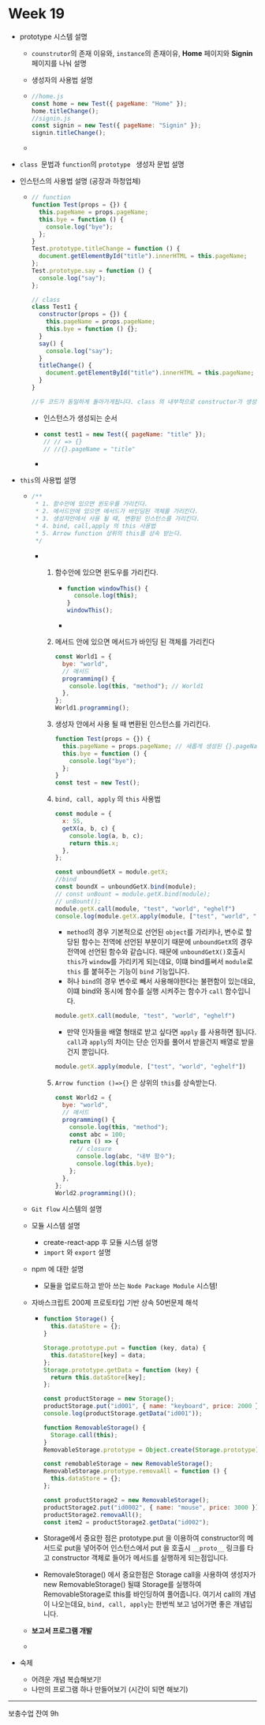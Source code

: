 # Week 19

+ prototype 시스템 설명

  + `counstrutor`의 존재 이유와, `instance`의 존재이유, **Home** 페이지와 **Signin** 페이지를 나눠 설명

  + 생성자의 사용법 설명

  + ```js
    //home.js
    const home = new Test({ pageName: "Home" });
    home.titleChange();
    //signin.js
    const signin = new Test({ pageName: "Signin" });
    signin.titleChange();
    ```

  + 

+ `class `문법과 `function`의 `prototype ` 생성자 문법 설명

+ 인스턴스의 사용법 설명 (공장과 하청업체)

  + ```js
    // function
    function Test(props = {}) {
      this.pageName = props.pageName;
      this.bye = function () {
        console.log("bye");
      };
    }
    Test.prototype.titleChange = function () {
      document.getElementById("title").innerHTML = this.pageName;
    };
    Test.prototype.say = function () {
      console.log("say");
    };
    
    // class
    class Test1 {
      constructor(props = {}) {
        this.pageName = props.pageName;
        this.bye = function () {};
      }
      say() {
        console.log("say");
      }
      titleChange() {
        document.getElementById("title").innerHTML = this.pageName;
      }
    }
    
    //두 코드가 동일하게 돌아가게됩니다. class 의 내부적으로 constructor가 생성되어 내부동작은 다르지만 개발자가 사용하는 비즈니스 로직은 동일하다고 생각하면 좋습니다.
    ```

    + 인스턴스가 생성되는 순서

    + ```js
      const test1 = new Test({ pageName: "title" });
      // // => {}
      // //{}.pageName = "title"
      ```

    + 

+ `this`의 사용법 설명

  + ```js
    /**
     * 1. 함수안에 있으면 윈도우를 가리킨다.
     * 2. 메서드안에 있으면 메서드가 바인딩된 객체를 가리킨다.
     * 3. 생성자안에서 사용 될 때, 변환된 인스턴스를 가리킨다.
     * 4. bind, call,apply 의 this 사용법
     * 5. Arrow function 상위의 this를 상속 받는다.
     */
    ```

    + 1. 함수안에 있으면 윈도우를 가리킨다.

         + ```js
           function windowThis() {
             console.log(this);
           }
           windowThis();
           ```

         + 

      2. 메서드 안에 있으면 메서드가 바인딩 된 객체를 가리킨다

         ```js
         const World1 = {
           bye: "world",
           // 메서드
           programming() {
             console.log(this, "method"); // World1
           },
         };
         World1.programming();
         ```

         

      3. 생성자 안에서 사용 될 때 변환된 인스턴스를 가리킨다.

         ```js
         function Test(props = {}) {
           this.pageName = props.pageName; // 새롭게 생성된 {}.pageName을 타겟
           this.bye = function () {
             console.log("bye");
           };
         }
         const test = new Test();
         ```

         

      4. `bind, call, apply` 의 `this` 사용법

         ```js
         const module = {
           x: 55,
           getX(a, b, c) {
             console.log(a, b, c);
             return this.x;
           },
         };
         
         const unboundGetX = module.getX;
         //bind
         const boundX = unboundGetX.bind(module);
         // const unBount = module.getX.bind(module);
         // unBount();
         module.getX.call(module, "test", "world", "eghelf")
         console.log(module.getX.apply(module, ["test", "world", "eghelf"]));
         ```

         + `method`의 경우 기본적으로 선언된 `object`를 가리키나, 변수로 할당된 함수는 전역에 선언된 부분이기 때문에 `unboundGetX`의 경우 전역에 선언된 함수와 같습니다. 때문에 `unboundGetX()`호출시 `this`가 `window`를 가리키게 되는데요, 이떄 bind를써서 `module`로 `this` 를 붙혀주는 기능이 `bind` 기능입니다.
         + 허나 `bind`의 경우 변수로 빼서 사용해야한다는 불편함이 있는데요, 이떄 bind와 동시에 함수를 실행 시켜주는 함수가 `call` 함수입니다.

         ```js
         module.getX.call(module, "test", "world", "eghelf") 
         ```

         + 만약 인자들을 배열 형태로 받고 싶다면 `apply` 를 사용하면 됩니다. `call`과 `apply`의 차이는 단순 인자를 풀어서 받을건지 배열로 받을건지 뿐입니다.

         ```js
         module.getX.apply(module, ["test", "world", "eghelf"])
         ```

         

      5. `Arrow function ()=>{}` 은 상위의 `this`를 상속받는다.

         ```js
         const World2 = {
           bye: "world",
           // 메서드
           programming() {
             console.log(this, "method");
             const abc = 100;
             return () => {
               // closure
               console.log(abc, "내부 함수");
               console.log(this.bye);
             };
           },
         };
         World2.programming()();
         
         
         ```

         

      

  + `Git flow` 시스템의 설명

  + 모듈 시스템 설명

    + create-react-app 후 모듈 시스템 설명
    + `import` 와 `export` 설명

  + npm 에 대한 설명

    + 모듈을 업로드하고 받아 쓰는 `Node Package Module`  시스템!

  + 자바스크립트 200제 프로토타입 기반 상속 50번문제 해석

    + ```js
      function Storage() {
        this.dataStore = {};
      }
      
      Storage.prototype.put = function (key, data) {
        this.dataStore[key] = data;
      };
      Storage.prototype.getData = function (key) {
        return this.dataStore[key];
      };
      
      const productStorage = new Storage();
      productStorage.put("id001", { name: "keyboard", price: 2000 });
      console.log(productStorage.getData("id001"));
      
      function RemovableStorage() {
        Storage.call(this);
      }
      RemovableStorage.prototype = Object.create(Storage.prototype);
      
      const remobableStorage = new RemovableStorage();
      RemovableStorage.prototype.removaAll = function () {
        this.dataStore = {};
      };
      
      const productStorage2 = new RemovableStorage();
      productStorage2.put("id0002", { name: "mouse", price: 3000 });
      productStorage2.removaAll();
      const item2 = productStorage2.getData("id002");
      ```

    + Storage에서 중요한 점은 prototype.put 을 이용하여 constructor의 메서드로 put을 넣어주어 인스턴스에서 put 을 호출시 `__proto__` 링크를 타고 constructor 객체로 들어가 메서드를 실행하게 되는점입니다.

    + RemovaleStorage() 에서 중요한점은 Storage call을 사용하여 생성자가 new RemovableStorage() 될떄 Storage를 실행하여 RemovableStorage로 this를 바인딩하여 풀어줍니다. 여기서 call의 개념이 나오는데요, `bind, call, apply`는 한번씩 보고 넘어가면 좋은 개념입니다.

  + **보고서 프로그램 개발**

  + 







+ 숙제
  + 어려운 개념 복습해보기!
  + 나만의 프로그램 하나 만들어보기 (시간이 되면 해보기)







<hr>

보충수업 잔여 9h 

